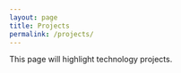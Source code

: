 ```yaml
---
layout: page
title: Projects
permalink: /projects/
---
```


This page will highlight technology projects.